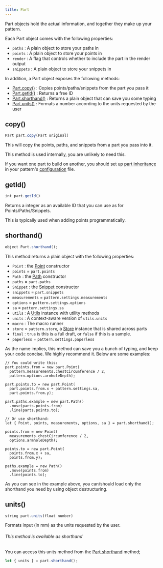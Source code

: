 ```yaml
---
title: Part
---
```


Part objects hold the actual information, and together they make up your pattern.

Each Part object comes with the following properties:

 - `paths` : A plain object to store your paths in
 - `points` : A plain object to store your points in
 - `render` : A flag that controls whether to include the part in the render output
 - `snippets` : A plain object to store your snippets in

In addition, a Part object exposes the following methods:

 - [Part.copy()](#partcopy) : Copies points/paths/snippets from the part you pass it
 - [Part.getId()](#partgetid) : Returns a free ID
 - [Part.shorthand()](#partshorthand) : Returns a plain object that can save you some typing
 - [Part.units()](#partunits) : Formats a number according to the units requested by the user


## copy()

```js
Part part.copy(Part original)
```

This will copy the points, paths, and snippets from a part you pass into it.

<Note>

This method is used internally, you are unlikely to need this.

If you want one part to build on another, you should set 
up [part inheritance](/advanced/inject)  in your pattern's [configuration](../config) file.

</Note>


## getId()

```js
int part.getId()
```
Returns a integer as an available ID that you can use as for Points/Paths/Snippets.

This is typically used when adding points programmatically.


## shorthand()

```js
object Part.shorthand();
```

This method returns a plain object with the following properties:

  - `Point` : the [Point](/api/point) constructor
  - `points` = `part.points`
  - `Path` : the [Path](/api/path) constructor
  - `paths` = `part.paths`
  - `Snippet` : the [Snippet](/api/snippet) constructor
  - `snippets` = `part.snippets`
  - `measurements` = `pattern.settings.measurements`
  - `options` = `pattern.settings.options`
  - `sa` = `pattern.settings.sa`
  - `utils` : A [Utils](/api/utils) instance with utility methods
  - `units` : A context-aware version of `utils.units`
  - `macro` : The macro runner
  - `store` = `pattern.store`, a [Store](/api/store) instance that is shared across parts
  - `final` : `true` is this is a full draft, or `false` if this is a sample.
  - `paperless` = `pattern.settings.paperless`

As the name implies, this method can save you a bunch of typing, and keep your
code concise. We highly recommend it. Below are some examples:

```js{16}
// You could write this:
part.points.from = new part.Point(
  pattern.measurements.chestCircumference / 2, 
  pattern.options.armholeDepth);

part.points.to = new part.Point(
  part.points.from.x + pattern.settings.sa, 
  part.points.from.y);

part.paths.example = new part.Path()
  .move(parts.points.from)
  .line(parts.points.to);

// Or use shorthand:
let { Point, points, measurements, options, sa } = part.shorthand();

points.from = new Point(
  measurements.chestCircumference / 2, 
  options.armholeDepth);

points.to = new part.Point(
  points.from.x + sa, 
  points.from.y);

paths.example = new Path()
  .move(points.from)
  .line(points.to);
```

<Tip>

As you can see in the example above, you can/should load only 
the shorthand you need by using object destructuring.

</Tip>


## units()

```js
string part.units(float number)
```

Formats input (in mm) as the units requested by the user.

<Tip>

###### This method is available as shorthand

You can access this units method from the [Part.shorthand](#shorthand) method;

```js
let { units } = part.shorthand();
```

</Tip>

